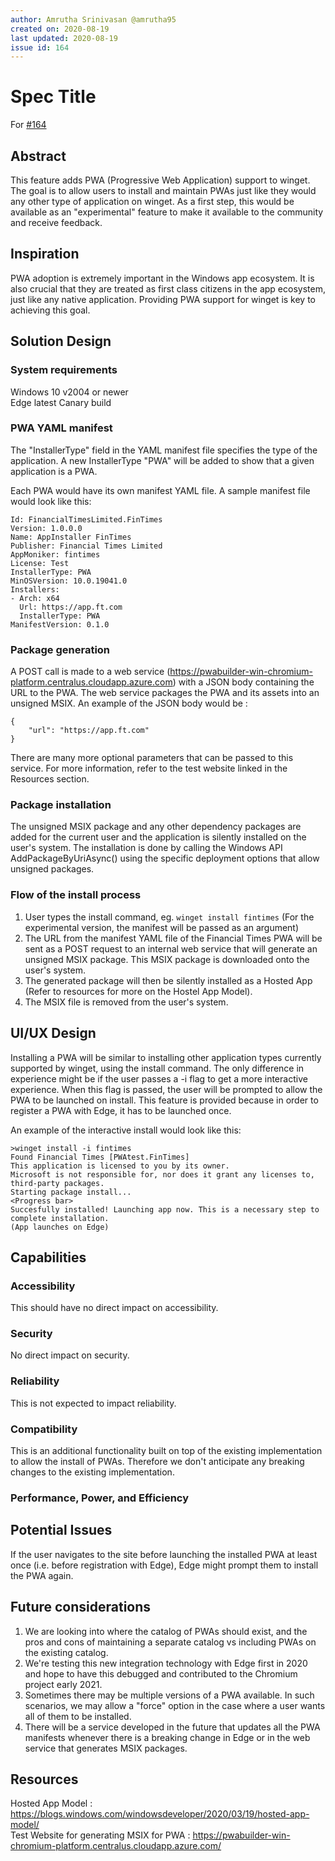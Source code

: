 ```yaml
---
author: Amrutha Srinivasan @amrutha95
created on: 2020-08-19
last updated: 2020-08-19
issue id: 164
---
```


# Spec Title

For [#164](https://github.com/microsoft/winget-cli/issues/164)

## Abstract

This feature adds PWA (Progressive Web Application) support to winget. The goal is to allow users to install and maintain PWAs just like they would any other type of application on winget. As a first step, this would be available as an "experimental" feature to make it available to the community and receive feedback.

## Inspiration

PWA adoption is extremely important in the Windows app ecosystem. It is also crucial that they are treated as first class citizens in the app ecosystem, just like any native application. Providing PWA support for winget is key to achieving this goal.

## Solution Design

### System requirements

Windows 10 v2004 or newer  
Edge latest Canary build

### PWA YAML manifest

The "InstallerType" field in the YAML manifest file specifies the type of the application. A new InstallerType "PWA" will be added to show that a given application is a PWA.

Each PWA would have its own manifest YAML file. A sample manifest file would look like this:

```
Id: FinancialTimesLimited.FinTimes
Version: 1.0.0.0
Name: AppInstaller FinTimes
Publisher: Financial Times Limited
AppMoniker: fintimes
License: Test
InstallerType: PWA
MinOSVersion: 10.0.19041.0
Installers:
- Arch: x64
  Url: https://app.ft.com
  InstallerType: PWA
ManifestVersion: 0.1.0
```

### Package generation

A POST call is made to a web service (https://pwabuilder-win-chromium-platform.centralus.cloudapp.azure.com) with a JSON body containing the URL to the PWA. The web service packages the PWA and its assets into an unsigned MSIX. An example of the JSON body would be :

```
{
    "url": "https://app.ft.com"
}
```

There are many more optional parameters that can be passed to this service. For more information, refer to the test website linked in the Resources section.

### Package installation

The unsigned MSIX package and any other dependency packages are added for the current user and the application is silently installed on the user's system. The installation is done by calling the Windows API AddPackageByUriAsync() using the specific deployment options that allow unsigned packages.

### Flow of the install process

1. User types the install command, eg. `winget install fintimes` (For the experimental version, the manifest will be passed as an argument)
2. The URL from the manifest YAML file of the Financial Times PWA will be sent as a POST request to an internal web service that will generate an unsigned MSIX package. This MSIX package is downloaded onto the user's system.
3. The generated package will then be silently installed as a Hosted App (Refer to resources for more on the Hostel App Model).
4. The MSIX file is removed from the user's system.

## UI/UX Design

Installing a PWA will be similar to installing other application types currently supported by winget, using the install command. The only difference in experience might be if the user passes a -i flag to get a more interactive experience. When this flag is passed, the user will be prompted to allow the PWA to be launched on install. This feature is provided because in order to register a PWA with Edge, it has to be launched once.

An example of the interactive install would look like this:

```
>winget install -i fintimes
Found Financial Times [PWAtest.FinTimes]
This application is licensed to you by its owner.
Microsoft is not responsible for, nor does it grant any licenses to, third-party packages.
Starting package install...
<Progress bar>
Succesfully installed! Launching app now. This is a necessary step to complete installation.
(App launches on Edge)
```

## Capabilities

### Accessibility

This should have no direct impact on accessibility.

### Security

No direct impact on security.

### Reliability

This is not expected to impact reliability.

### Compatibility

This is an additional functionality built on top of the existing implementation to allow the install of PWAs. Therefore we don't anticipate any breaking changes to the existing implementation.

### Performance, Power, and Efficiency

## Potential Issues

If the user navigates to the site before launching the installed PWA at least once (i.e. before registration with Edge), Edge might prompt them to install the PWA again.

## Future considerations

1. We are looking into where the catalog of PWAs should exist, and the pros and cons of maintaining a separate catalog vs including PWAs on the existing catalog.
2. We're testing this new integration technology with Edge first in 2020 and hope to have this debugged and contributed to the Chromium project early 2021.
3. Sometimes there may be multiple versions of a PWA available. In such scenarios, we may allow a "force" option in the case where a user wants all of them to be installed.
4. There will be a service developed in the future that updates all the PWA manifests whenever there is a breaking change in Edge or in the web service that generates MSIX packages.

## Resources

Hosted App Model : https://blogs.windows.com/windowsdeveloper/2020/03/19/hosted-app-model/  
Test Website for generating MSIX for PWA : https://pwabuilder-win-chromium-platform.centralus.cloudapp.azure.com/
